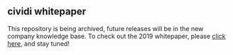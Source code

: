 cividi whitepaper
-----------------

This repository is being archived, future releases will be in the new company knowledge base. To check out the 2019 whitepaper, please [click here](https://docs.google.com/document/d/e/2PACX-1vRRyFEq_o6Bk5paEIeufk2gjrxPYQPPA0_2SskdAUbzbKvSQiAZE5QPJjnYgGu7d_lvGwzjkt_ry_Ck/pub), and stay tuned!
